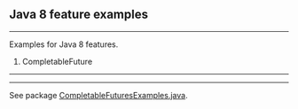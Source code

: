 Java 8 feature examples
-----------------------------------------------------------------------
-----------------------------------------------------------------------
Examples for Java 8 features.


1. CompletableFuture
-------------------------
-------------------------
See package [CompletableFuturesExamples.java](./src/main/java/com/oriaxx77/java8play/concurrent/CompletableFutureExamples.java).

